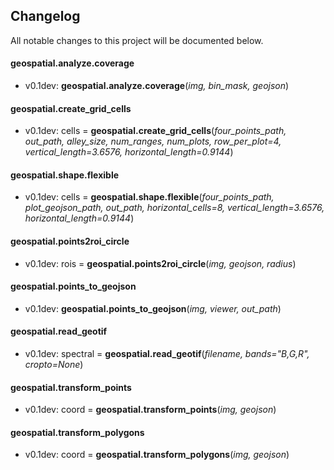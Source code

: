 ## Changelog

All notable changes to this project will be documented below.


#### geospatial.analyze.coverage

* v0.1dev: **geospatial.analyze.coverage**(*img, bin_mask, geojson*)

#### geospatial.create_grid_cells

* v0.1dev: cells = **geospatial.create_grid_cells**(*four_points_path, out_path, alley_size, num_ranges, num_plots,
                      row_per_plot=4, vertical_length=3.6576, horizontal_length=0.9144*)

#### geospatial.shape.flexible

* v0.1dev: cells = **geospatial.shape.flexible**(*four_points_path, plot_geojson_path, out_path, horizontal_cells=8, vertical_length=3.6576, horizontal_length=0.9144*)

#### geospatial.points2roi_circle

* v0.1dev: rois = **geospatial.points2roi_circle**(*img, geojson, radius*)

#### geospatial.points_to_geojson

* v0.1dev: **geospatial.points_to_geojson**(*img, viewer, out_path*)

#### geospatial.read_geotif

* v0.1dev: spectral = **geospatial.read_geotif**(*filename, bands="B,G,R", cropto=None*)

#### geospatial.transform_points

* v0.1dev: coord = **geospatial.transform_points**(*img, geojson*)

#### geospatial.transform_polygons

* v0.1dev: coord = **geospatial.transform_polygons**(*img, geojson*)
